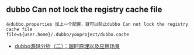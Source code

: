 ## dubbo Can not lock the registry cache file
````
在dubbo.properties 加上一个配置，就可以防止dubbo Can not lock the registry cache file
file=${user.home}/.dubbo/youproject/dubbo.cache
````

* [dubbo源码分析（二）：超时原理以及应用场景](http://www.jfox.info/dubbo%E6%BA%90%E7%A0%81%E5%88%86%E6%9E%90%E4%BA%8C%E8%B6%85%E6%97%B6%E5%8E%9F%E7%90%86%E4%BB%A5%E5%8F%8A%E5%BA%94%E7%94%A8%E5%9C%BA%E6%99%AF.html)